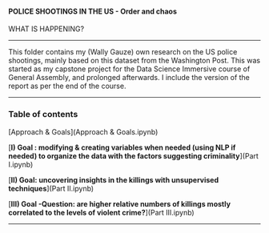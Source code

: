 #### POLICE SHOOTINGS IN THE US - Order and chaos

WHAT IS HAPPENING?

---

This folder contains my (Wally Gauze) own research on the US police shootings, mainly based on this dataset from the Washington Post. This was started as my capstone project for the Data Science Immersive course of General Assembly, and prolonged afterwards.
I include the version of the report as per the end of the course.

---

### Table of contents


[Approach & Goals](Approach & Goals.ipynb)

[__I) Goal : modifying & creating variables when needed (using NLP if needed) to organize the data with the factors suggesting criminality__](Part I.ipynb)

[__II) Goal: uncovering insights in the killings with unsupervised techniques__](Part II.ipynb)

[__III) Goal -Question: are higher relative numbers of killings mostly correlated to the levels of violent crime?__](Part III.ipynb)

---

